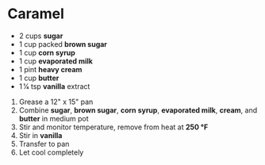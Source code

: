 # Caramel

* 2 cups **sugar**
* 1 cup packed **brown sugar**
* 1 cup **corn syrup**
* 1 cup **evaporated milk**
* 1 pint **heavy cream**
* 1 cup **butter**
* 1 1⁄4 tsp **vanilla** extract 

1. Grease a 12" x 15" pan
1. Combine **sugar**, **brown sugar**, **corn syrup**, **evaporated milk**, **cream**, and **butter** in medium pot
1. Stir and monitor temperature, remove from heat at **250 °F**
1. Stir in **vanilla**
1. Transfer to pan
1. Let cool completely
